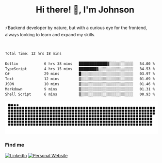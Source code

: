 <div id="user-content-toc">
  <ul align="center">
    <summary><h1 style="display: inline-block">Hi there! 👋, I'm Johnson</h1></summary>
  </ul>
</div>

⚡Backend developer by nature, but with a curious eye for the frontend, always looking to learn and expand my skills.

<br>


<!--START_SECTION:waka-->

```txt
Total Time: 12 hrs 18 mins

Kotlin            6 hrs 38 mins   █████████████▓░░░░░░░░░░░   54.00 %
TypeScript        4 hrs 15 mins   ████████▓░░░░░░░░░░░░░░░░   34.53 %
C#                29 mins         █░░░░░░░░░░░░░░░░░░░░░░░░   03.97 %
Text              12 mins         ▒░░░░░░░░░░░░░░░░░░░░░░░░   01.69 %
JSON              10 mins         ▒░░░░░░░░░░░░░░░░░░░░░░░░   01.46 %
Markdown          9 mins          ▒░░░░░░░░░░░░░░░░░░░░░░░░   01.31 %
Shell Script      6 mins          ▒░░░░░░░░░░░░░░░░░░░░░░░░   00.93 %
```

<!--END_SECTION:waka-->

<picture>
  <source  srcset="https://github.com/joshwambere/joshwambere/blob/output/github-contribution-grid-snake-dark.svg?palette=github-dark">
  <source  srcset="https://github.com/joshwambere/joshwambere/blob/output/github-contribution-grid-snake.svg">
  <img alt="github contribution grid snake animation" src="https://github.com/joshwambere/joshwambere/blob/output/github-contribution-grid-snake.svg">
</picture>

### Find me
<a href="https://www.linkedin.com/in/dusabe-johnson" target="_blank"><img src="https://img.shields.io/badge/LinkedIn-%230077B5.svg?&style=flat&logo=linkedin&logoColor=white" alt="LinkedIn"></a>
‎‎ [![Personal Website](https://img.shields.io/badge/visit-Johnsonis.me-blue)](https://johnsonis.me/)
